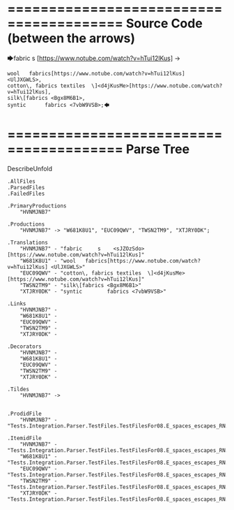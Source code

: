 ========================================
Source Code (between the arrows)
========================================

🡆fabric     s    <sJZOzSdo>[https://www.notube.com/watch?v=hTui12lKus]	->

	wool   fabrics[https://www.notube.com/watch?v=hTui12lKus]	<UlJXGWLS>,
	cotton\, fabrics textiles  \]<d4jKusMe>[https://www.notube.com/watch?v=hTui12lKus],
    silk\[fabrics <Bgx8M6B1>,
    syntic 		fabrics <7vbW9VSB>;🡄

========================================
Parse Tree
========================================
DescribeUnfold

    .AllFiles
    .ParsedFiles
    .FailedFiles

    .PrimaryProductions
        "HVNMJNB7" 

    .Productions
        "HVNMJNB7" -> "W681K8U1", "EUC09QWV", "TWSN2TM9", "XTJRY0DK";

    .Translations
        "HVNMJNB7" - "fabric     s    <sJZOzSdo>[https://www.notube.com/watch?v=hTui12lKus]"
        "W681K8U1" - "wool   fabrics[https://www.notube.com/watch?v=hTui12lKus]	<UlJXGWLS>"
        "EUC09QWV" - "cotton\, fabrics textiles  \]<d4jKusMe>[https://www.notube.com/watch?v=hTui12lKus]"
        "TWSN2TM9" - "silk\[fabrics <Bgx8M6B1>"
        "XTJRY0DK" - "syntic 		fabrics <7vbW9VSB>"

    .Links
        "HVNMJNB7" - 
        "W681K8U1" - 
        "EUC09QWV" - 
        "TWSN2TM9" - 
        "XTJRY0DK" - 

    .Decorators
        "HVNMJNB7" - 
        "W681K8U1" - 
        "EUC09QWV" - 
        "TWSN2TM9" - 
        "XTJRY0DK" - 

    .Tildes
        "HVNMJNB7" -> 


    .ProdidFile
        "HVNMJNB7" - "Tests.Integration.Parser.TestFiles.TestFilesFor08.E_spaces_escapes_RN.ds"

    .ItemidFile
        "HVNMJNB7" - "Tests.Integration.Parser.TestFiles.TestFilesFor08.E_spaces_escapes_RN.ds"
        "W681K8U1" - "Tests.Integration.Parser.TestFiles.TestFilesFor08.E_spaces_escapes_RN.ds"
        "EUC09QWV" - "Tests.Integration.Parser.TestFiles.TestFilesFor08.E_spaces_escapes_RN.ds"
        "TWSN2TM9" - "Tests.Integration.Parser.TestFiles.TestFilesFor08.E_spaces_escapes_RN.ds"
        "XTJRY0DK" - "Tests.Integration.Parser.TestFiles.TestFilesFor08.E_spaces_escapes_RN.ds"

